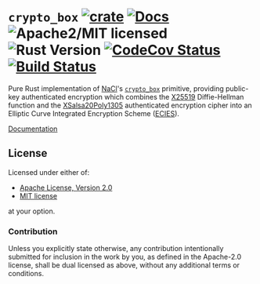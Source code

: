 # `crypto_box` [![crate][crate-image]][crate-link] [![Docs][docs-image]][docs-link] ![Apache2/MIT licensed][license-image] ![Rust Version][rustc-image] [![CodeCov Status][codecov-image]][codecov-link] [![Build Status][build-image]][build-link]

Pure Rust implementation of [NaCl]'s [`crypto_box`] primitive, providing
public-key authenticated encryption which combines the [X25519] Diffie-Hellman
function and the [XSalsa20Poly1305] authenticated encryption cipher into an
Elliptic Curve Integrated Encryption Scheme ([ECIES]).

[Documentation][docs-link]

## License

Licensed under either of:

 * [Apache License, Version 2.0](http://www.apache.org/licenses/LICENSE-2.0)
 * [MIT license](http://opensource.org/licenses/MIT)

at your option.

### Contribution

Unless you explicitly state otherwise, any contribution intentionally submitted
for inclusion in the work by you, as defined in the Apache-2.0 license, shall be
dual licensed as above, without any additional terms or conditions.

[//]: # (badges)

[crate-image]: https://img.shields.io/crates/v/crypto_box.svg
[crate-link]: https://crates.io/crates/crypto_box
[docs-image]: https://docs.rs/crypto_box/badge.svg
[docs-link]: https://docs.rs/crypto_box/
[license-image]: https://img.shields.io/badge/license-Apache2.0/MIT-blue.svg
[rustc-image]: https://img.shields.io/badge/rustc-1.40+-blue.svg
[codecov-image]: https://codecov.io/gh/RustCrypto/AEADs/branch/master/graph/badge.svg
[codecov-link]: https://codecov.io/gh/RustCrypto/AEADs
[build-image]: https://github.com/RustCrypto/AEADs/workflows/crypto_box/badge.svg?branch=master&event=push
[build-link]: https://github.com/RustCrypto/AEADs/actions

[//]: # (general links)

[NaCl]: https://nacl.cr.yp.to/
[`crypto_box`]: https://nacl.cr.yp.to/box.html
[X25519]: https://cr.yp.to/ecdh.html
[XSalsa20Poly1305]: https://github.com/RustCrypto/AEADs/tree/master/xsalsa20poly1305
[ECIES]: https://en.wikipedia.org/wiki/Integrated_Encryption_Scheme
